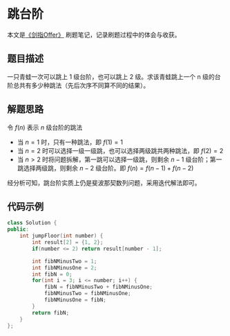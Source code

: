 # 跳台阶

本文是[《剑指Offer》](https://www.nowcoder.com/ta/coding-interviews?page=1) 刷题笔记，记录刷题过程中的体会与收获。

## 题目描述

一只青蛙一次可以跳上 1 级台阶，也可以跳上 2 级。求该青蛙跳上一个 n 级的台阶总共有多少种跳法（先后次序不同算不同的结果）。

## 解题思路

令 $f(n)$ 表示 $n$ 级台阶的跳法

- 当 $n=1$ 时，只有一种跳法，即 $f(1) = 1$
- 当 $n=2$ 时可以选择一级一级跳，也可以选择两级跳共两种跳法，即 $f(2) = 2$
- 当 $n > 2$ 时将问题拆解，第一跳可以选择一级跳，则剩余 $n-1$ 级台阶；第一跳选择两级跳，则剩余 $n - 2$ 级台阶。即 $f(n) = f(n-1) + f(n-2)$

经分析可知，跳台阶实质上仍是斐波那契数列问题，采用迭代解法即可。

## 代码示例

```C++
class Solution {
public:
    int jumpFloor(int number) {
        int result[2] = {1, 2};
        if(number <= 2) return result[number - 1];

        int fibNMinusTwo = 1;
        int fibNMinusOne = 2;
        int fibN = 0;
        for(int i = 3; i <= number; i++) {
            fibN = fibNMinusTwo + fibNMinusOne;
            fibNMinusTwo = fibNMinusOne;
            fibNMinusOne = fibN;
        }
        return fibN;
    }
};
```


